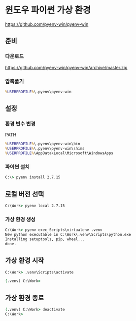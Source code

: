 # 윈도우 파이썬 가상 환경 

<https://github.com/pyenv-win/pyenv-win>

## 준비

### 다운로드

<https://github.com/pyenv-win/pyenv-win/archive/master.zip>

### 압축풀기

```bat
%USERPROFILE%\.pyenv\pyenv-win
```

## 설정

### 환경 변수 변경

PATH

```bat
%USERPROFILE%\.pyenv\pyenv-win\bin
%USERPROFILE%\.pyenv\pyenv-win\shims
%USERPROFILE%\AppData\Local\Microsoft\WindowsApps
```

### 파이썬 설치

```bat
C:\> pyenv install 2.7.15
```

## 로컬 버전 선택

```bat
C:\Work> pyenv local 2.7.15
```

### 가상 환경 생성

```bat
C:\Work> pyenv exec Scripts\virtualenv .venv
New python executable in C:\Work\.venv\Scripts\python.exe
Installing setuptools, pip, wheel...
done.
```

## 가상 환경 시작

```bat
C:\Work> .venv\Scripts\activate

(.venv) C:\Work>
```

## 가상 환경 종료

```bat
(.venv) C:\Work> deactivate
C:\Work>
```
